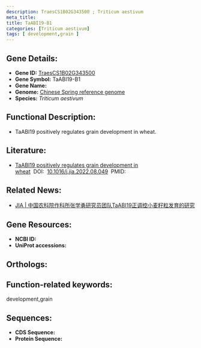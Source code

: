 ```yaml
---
description: TraesCS1B02G343500 ; Triticum aestivum
meta_title:
title: TaABI19-B1
categories: [Triticum aestivum]
tags: [ development,grain ]
---
```


## Gene Details:
- **Gene ID:**	[TraesCS1B02G343500]()
- **Gene Symbol:** TaABI19-B1
- **Gene Name:** 
- **Genome:** [Chinese Spring reference genome]()
- **Species:** *Triticum aestivum*

## Functional Description:
   - TaABI19 positively regulates grain development in wheat.

## Literature:
   - [TaABI19 positively regulates grain development in wheat]( https://www.sciencedirect.com/science/article/pii/S2095311922001277)&nbsp;&nbsp;DOI:&nbsp;&nbsp;[10.1016/j.jia.2022.08.049](https://www.sciencedirect.com/science/article/pii/S2095311922001277)&nbsp;&nbsp;PMID:&nbsp;&nbsp;[](https://pubmed.ncbi.nlm.nih.gov//)

## Related News:
   - [JIA | 中国农科院作科所张学勇研究员团队TaABI19正调控小麦籽粒发育的研究](https://mp.weixin.qq.com/s?__biz=Mzg3MDEwNDEyMg==&mid=2247543933&idx=5&sn=7428a3d2fb7859226a621f8b446a9ac0&chksm=ce908128f9e7083e44f645f1e0ecfca25e27b2bee34de580a6b68946e2b8543b604f88ce0514&scene=27#wechat_redirect)

## Gene Resources:
- **NCBI ID:** [](https://www.ncbi.nlm.nih.gov/gene/?term=)
- **UniProt accessions:** [](https://www.uniprot.org/uniprotkb//entry)

## Orthologs:

## Function-related keywords:
development,grain

## Sequences:
- **CDS Sequence:**
- **Protein Sequence:**
